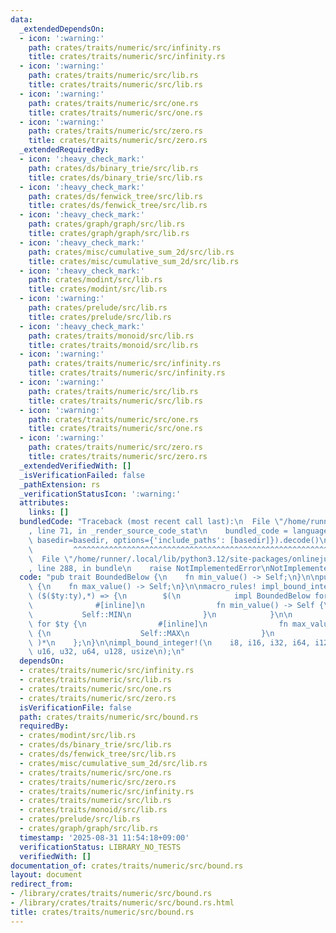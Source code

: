 ```yaml
---
data:
  _extendedDependsOn:
  - icon: ':warning:'
    path: crates/traits/numeric/src/infinity.rs
    title: crates/traits/numeric/src/infinity.rs
  - icon: ':warning:'
    path: crates/traits/numeric/src/lib.rs
    title: crates/traits/numeric/src/lib.rs
  - icon: ':warning:'
    path: crates/traits/numeric/src/one.rs
    title: crates/traits/numeric/src/one.rs
  - icon: ':warning:'
    path: crates/traits/numeric/src/zero.rs
    title: crates/traits/numeric/src/zero.rs
  _extendedRequiredBy:
  - icon: ':heavy_check_mark:'
    path: crates/ds/binary_trie/src/lib.rs
    title: crates/ds/binary_trie/src/lib.rs
  - icon: ':heavy_check_mark:'
    path: crates/ds/fenwick_tree/src/lib.rs
    title: crates/ds/fenwick_tree/src/lib.rs
  - icon: ':heavy_check_mark:'
    path: crates/graph/graph/src/lib.rs
    title: crates/graph/graph/src/lib.rs
  - icon: ':heavy_check_mark:'
    path: crates/misc/cumulative_sum_2d/src/lib.rs
    title: crates/misc/cumulative_sum_2d/src/lib.rs
  - icon: ':heavy_check_mark:'
    path: crates/modint/src/lib.rs
    title: crates/modint/src/lib.rs
  - icon: ':warning:'
    path: crates/prelude/src/lib.rs
    title: crates/prelude/src/lib.rs
  - icon: ':heavy_check_mark:'
    path: crates/traits/monoid/src/lib.rs
    title: crates/traits/monoid/src/lib.rs
  - icon: ':warning:'
    path: crates/traits/numeric/src/infinity.rs
    title: crates/traits/numeric/src/infinity.rs
  - icon: ':warning:'
    path: crates/traits/numeric/src/lib.rs
    title: crates/traits/numeric/src/lib.rs
  - icon: ':warning:'
    path: crates/traits/numeric/src/one.rs
    title: crates/traits/numeric/src/one.rs
  - icon: ':warning:'
    path: crates/traits/numeric/src/zero.rs
    title: crates/traits/numeric/src/zero.rs
  _extendedVerifiedWith: []
  _isVerificationFailed: false
  _pathExtension: rs
  _verificationStatusIcon: ':warning:'
  attributes:
    links: []
  bundledCode: "Traceback (most recent call last):\n  File \"/home/runner/.local/lib/python3.12/site-packages/onlinejudge_verify/documentation/build.py\"\
    , line 71, in _render_source_code_stat\n    bundled_code = language.bundle(stat.path,\
    \ basedir=basedir, options={'include_paths': [basedir]}).decode()\n          \
    \         ^^^^^^^^^^^^^^^^^^^^^^^^^^^^^^^^^^^^^^^^^^^^^^^^^^^^^^^^^^^^^^^^^^^^^^^^^^^^^^^^^\n\
    \  File \"/home/runner/.local/lib/python3.12/site-packages/onlinejudge_verify/languages/rust.py\"\
    , line 288, in bundle\n    raise NotImplementedError\nNotImplementedError\n"
  code: "pub trait BoundedBelow {\n    fn min_value() -> Self;\n}\n\npub trait BoundedAbove\
    \ {\n    fn max_value() -> Self;\n}\n\nmacro_rules! impl_bound_integer {\n   \
    \ ($($ty:ty),*) => {\n        $(\n            impl BoundedBelow for $ty {\n  \
    \              #[inline]\n                fn min_value() -> Self {\n         \
    \           Self::MIN\n                }\n            }\n\n            impl BoundedAbove\
    \ for $ty {\n                #[inline]\n                fn max_value() -> Self\
    \ {\n                    Self::MAX\n                }\n            }\n       \
    \ )*\n    };\n}\n\nimpl_bound_integer!(\n    i8, i16, i32, i64, i128, isize, u8,\
    \ u16, u32, u64, u128, usize\n);\n"
  dependsOn:
  - crates/traits/numeric/src/infinity.rs
  - crates/traits/numeric/src/lib.rs
  - crates/traits/numeric/src/one.rs
  - crates/traits/numeric/src/zero.rs
  isVerificationFile: false
  path: crates/traits/numeric/src/bound.rs
  requiredBy:
  - crates/modint/src/lib.rs
  - crates/ds/binary_trie/src/lib.rs
  - crates/ds/fenwick_tree/src/lib.rs
  - crates/misc/cumulative_sum_2d/src/lib.rs
  - crates/traits/numeric/src/one.rs
  - crates/traits/numeric/src/zero.rs
  - crates/traits/numeric/src/infinity.rs
  - crates/traits/numeric/src/lib.rs
  - crates/traits/monoid/src/lib.rs
  - crates/prelude/src/lib.rs
  - crates/graph/graph/src/lib.rs
  timestamp: '2025-08-31 11:54:18+09:00'
  verificationStatus: LIBRARY_NO_TESTS
  verifiedWith: []
documentation_of: crates/traits/numeric/src/bound.rs
layout: document
redirect_from:
- /library/crates/traits/numeric/src/bound.rs
- /library/crates/traits/numeric/src/bound.rs.html
title: crates/traits/numeric/src/bound.rs
---
```

